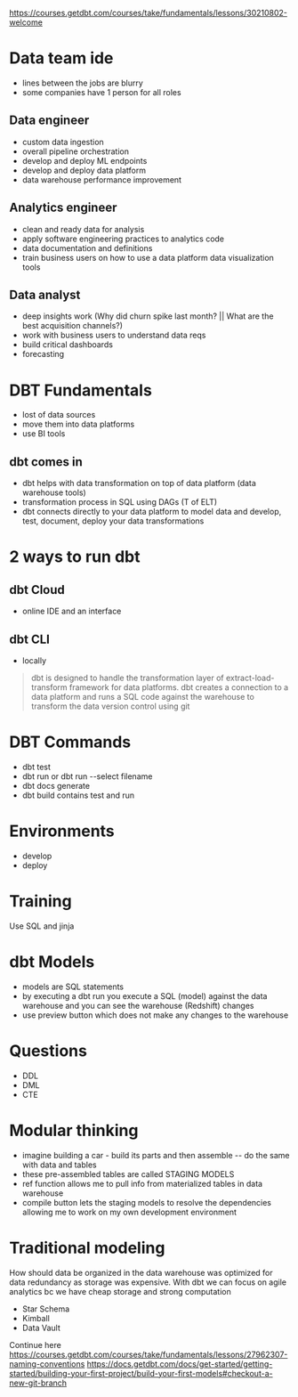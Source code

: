 https://courses.getdbt.com/courses/take/fundamentals/lessons/30210802-welcome

# Data team ide
- lines between the jobs are blurry
- some companies have 1 person for all roles
## Data engineer
- custom data ingestion 
- overall pipeline orchestration
- develop and deploy ML endpoints
- develop and deploy data platform
- data warehouse performance improvement
## Analytics engineer
- clean and ready data for analysis
- apply software engineering practices to analytics code
- data documentation and definitions
- train business users on how to use a data platform data visualization tools
## Data analyst
- deep insights work (Why did churn spike last month? || What are the best acquisition channels?)
- work with business users to understand data reqs
- build critical dashboards
- forecasting
# DBT Fundamentals
- lost of data sources
- move them into data platforms
- use BI tools 
## dbt comes in
- dbt helps with data transformation on top of data platform (data warehouse tools) 
- transformation process in SQL using DAGs (T of ELT)
- dbt connects directly to your data platform to model data and develop, test, document, deploy your data transformations

# 2 ways to run dbt
## dbt Cloud
- online IDE and an interface
## dbt CLI
- locally

> dbt is designed to handle the transformation layer of extract-load-transform framework for data platforms. dbt creates a connection to a data platform and runs a SQL code against the warehouse to transform the data
> version control using git

# DBT Commands
- dbt test
- dbt run or dbt run --select filename
- dbt docs generate
- dbt build contains test and run

# Environments
- develop
- deploy


# Training
Use SQL and jinja

# dbt Models
- models are SQL statements
- by executing a dbt run you execute a SQL (model) against the data warehouse and you can see the warehouse (Redshift) changes
- use preview button which does not make any changes to the warehouse

# Questions
- DDL
- DML
- CTE

# Modular thinking
- imagine building a car - build its parts and then assemble -- do the same with data and tables
- these pre-assembled tables are called STAGING MODELS
- ref function allows me to pull info from materialized tables in data warehouse
- compile button lets the staging models to resolve the dependencies allowing me to work on my own development environment

# Traditional modeling
How should data be organized in the data warehouse was optimized for data redundancy as storage was expensive.
With dbt we can focus on agile analytics bc we have cheap storage and strong computation
- Star Schema
- Kimball
- Data Vault


Continue here
https://courses.getdbt.com/courses/take/fundamentals/lessons/27962307-naming-conventions
https://docs.getdbt.com/docs/get-started/getting-started/building-your-first-project/build-your-first-models#checkout-a-new-git-branch